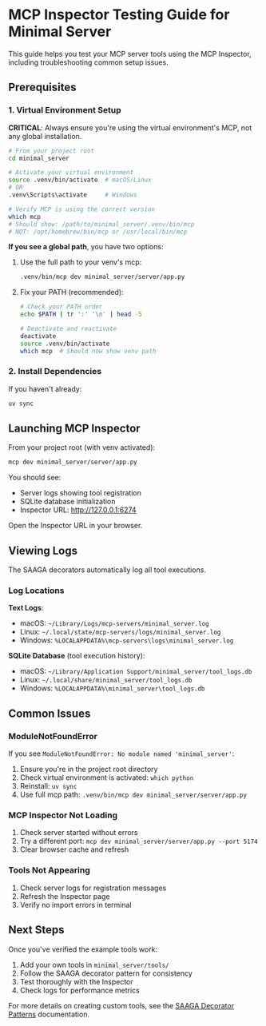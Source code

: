 # MCP Inspector Testing Guide for Minimal Server

This guide helps you test your MCP server tools using the MCP Inspector, including troubleshooting common setup issues.

## Prerequisites

### 1. Virtual Environment Setup

**CRITICAL**: Always ensure you're using the virtual environment's MCP, not any global installation.

```bash
# From your project root
cd minimal_server

# Activate your virtual environment
source .venv/bin/activate  # macOS/Linux
# OR
.venv\Scripts\activate     # Windows

# Verify MCP is using the correct version
which mcp
# Should show: /path/to/minimal_server/.venv/bin/mcp
# NOT: /opt/homebrew/bin/mcp or /usr/local/bin/mcp
```

**If you see a global path**, you have two options:

1. Use the full path to your venv's mcp:
   ```bash
   .venv/bin/mcp dev minimal_server/server/app.py
   ```

2. Fix your PATH (recommended):
   ```bash
   # Check your PATH order
   echo $PATH | tr ':' '\n' | head -5
   
   # Deactivate and reactivate
   deactivate
   source .venv/bin/activate
   which mcp  # Should now show venv path
   ```

### 2. Install Dependencies

If you haven't already:
```bash
uv sync
```

## Launching MCP Inspector

From your project root (with venv activated):
```bash
mcp dev minimal_server/server/app.py
```

You should see:
- Server logs showing tool registration
- SQLite database initialization
- Inspector URL: http://127.0.0.1:6274

Open the Inspector URL in your browser.

## Viewing Logs

The SAAGA decorators automatically log all tool executions.

### Log Locations

**Text Logs**:
- macOS: `~/Library/Logs/mcp-servers/minimal_server.log`
- Linux: `~/.local/state/mcp-servers/logs/minimal_server.log`
- Windows: `%LOCALAPPDATA%\mcp-servers\logs\minimal_server.log`

**SQLite Database** (tool execution history):
- macOS: `~/Library/Application Support/minimal_server/tool_logs.db`
- Linux: `~/.local/share/minimal_server/tool_logs.db`
- Windows: `%LOCALAPPDATA%\minimal_server\tool_logs.db`

## Common Issues

### ModuleNotFoundError

If you see `ModuleNotFoundError: No module named 'minimal_server'`:

1. Ensure you're in the project root directory
2. Check virtual environment is activated: `which python`
3. Reinstall: `uv sync`
4. Use full mcp path: `.venv/bin/mcp dev minimal_server/server/app.py`

### MCP Inspector Not Loading

1. Check server started without errors
2. Try a different port: `mcp dev minimal_server/server/app.py --port 5174`
3. Clear browser cache and refresh

### Tools Not Appearing

1. Check server logs for registration messages
2. Refresh the Inspector page
3. Verify no import errors in terminal

## Next Steps

Once you've verified the example tools work:

1. Add your own tools in `minimal_server/tools/`
2. Follow the SAAGA decorator pattern for consistency
3. Test thoroughly with the Inspector
4. Check logs for performance metrics

For more details on creating custom tools, see the [SAAGA Decorator Patterns](../DECORATOR_PATTERNS.md) documentation.